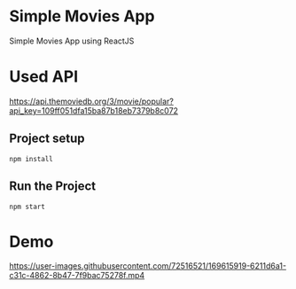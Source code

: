 # Simple Movies App
Simple Movies App using ReactJS 

# Used API
https://api.themoviedb.org/3/movie/popular?api_key=109ff051dfa15ba87b18eb7379b8c072

## Project setup
```
npm install
```
## Run the Project
```
npm start
```

# Demo
https://user-images.githubusercontent.com/72516521/169615919-6211d6a1-c31c-4862-8b47-7f9bac75278f.mp4

